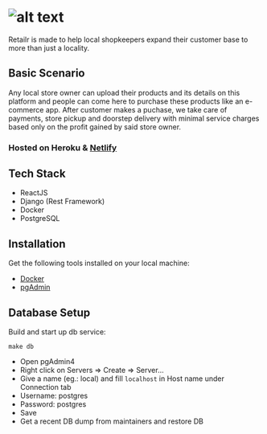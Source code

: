 # ![alt text](https://res.cloudinary.com/retailr/image/upload/v1632934376/products/logoMain_wdwznx.png)

Retailr is made to help local shopkeepers expand their customer base to more than just a locality.

## Basic Scenario

Any local store owner can upload their products and its details on this platform and people can come here to purchase these products like an e-commerce app. After customer makes a puchase, we take care of payments, store pickup and doorstep delivery with minimal service charges based only on the profit gained by said store owner.

### Hosted on Heroku & [Netlify](https://retailr.netlify.app/)

## Tech Stack

- ReactJS
- Django (Rest Framework)
- Docker
- PostgreSQL

## Installation
Get the following tools installed on your local machine:
- [Docker](https://www.docker.com/get-started)
- [pgAdmin](https://www.pgadmin.org/)


## Database Setup

Build and start up db service:
```
make db
```
- Open pgAdmin4
- Right click on Servers => Create => Server...
- Give a name (eg.: local) and fill `localhost` in Host name under Connection tab
- Username: postgres
- Password: postgres
- Save 
- Get a recent DB dump from maintainers and restore DB 
